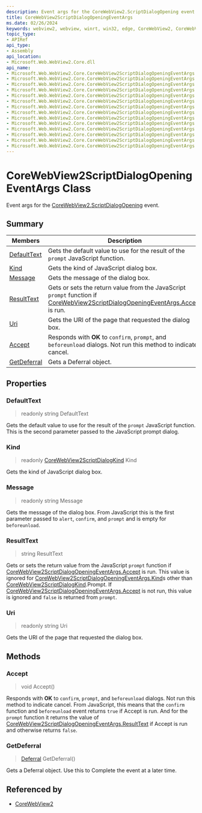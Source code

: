 ```yaml
---
description: Event args for the CoreWebView2.ScriptDialogOpening event.
title: CoreWebView2ScriptDialogOpeningEventArgs
ms.date: 02/26/2024
keywords: webview2, webview, winrt, win32, edge, CoreWebView2, CoreWebView2Controller, browser control, edge html, CoreWebView2ScriptDialogOpeningEventArgs
topic_type:
- APIRef
api_type:
- Assembly
api_location:
- Microsoft.Web.WebView2.Core.dll
api_name:
- Microsoft.Web.WebView2.Core.CoreWebView2ScriptDialogOpeningEventArgs
- Microsoft.Web.WebView2.Core.CoreWebView2ScriptDialogOpeningEventArgs.DefaultText
- Microsoft.Web.WebView2.Core.CoreWebView2ScriptDialogOpeningEventArgs.Kind
- Microsoft.Web.WebView2.Core.CoreWebView2ScriptDialogOpeningEventArgs.Message
- Microsoft.Web.WebView2.Core.CoreWebView2ScriptDialogOpeningEventArgs.ResultText
- Microsoft.Web.WebView2.Core.CoreWebView2ScriptDialogOpeningEventArgs.Uri
- Microsoft.Web.WebView2.Core.CoreWebView2ScriptDialogOpeningEventArgs.Accept
- Microsoft.Web.WebView2.Core.CoreWebView2ScriptDialogOpeningEventArgs.GetDeferral
- Microsoft.Web.WebView2.Core.CoreWebView2ScriptDialogOpeningEventArgs.get_DefaultText
- Microsoft.Web.WebView2.Core.CoreWebView2ScriptDialogOpeningEventArgs.get_Kind
- Microsoft.Web.WebView2.Core.CoreWebView2ScriptDialogOpeningEventArgs.get_Message
- Microsoft.Web.WebView2.Core.CoreWebView2ScriptDialogOpeningEventArgs.get_ResultText
- Microsoft.Web.WebView2.Core.CoreWebView2ScriptDialogOpeningEventArgs.get_Uri
- Microsoft.Web.WebView2.Core.CoreWebView2ScriptDialogOpeningEventArgs.put_ResultText
---
```


# CoreWebView2ScriptDialogOpeningEventArgs Class



Event args for the [CoreWebView2.ScriptDialogOpening](corewebview2.md#scriptdialogopening) event.

## Summary

Members|Description
--|--
[DefaultText](#defaulttext) | Gets the default value to use for the result of the `prompt` JavaScript function.
[Kind](#kind) | Gets the kind of JavaScript dialog box.
[Message](#message) | Gets the message of the dialog box.
[ResultText](#resulttext) | Gets or sets the return value from the JavaScript `prompt` function if [CoreWebView2ScriptDialogOpeningEventArgs.Accept](corewebview2scriptdialogopeningeventargs.md#accept) is run.
[Uri](#uri) | Gets the URI of the page that requested the dialog box.
[Accept](#accept) | Responds with **OK** to `confirm`, `prompt`, and `beforeunload` dialogs. Not run this method to indicate cancel.
[GetDeferral](#getdeferral) | Gets a Deferral object.

## Properties

### DefaultText

> readonly  string DefaultText

Gets the default value to use for the result of the `prompt` JavaScript function.
This is the second parameter passed to the JavaScript prompt dialog.

### Kind

> readonly  [CoreWebView2ScriptDialogKind](corewebview2scriptdialogkind.md) Kind

Gets the kind of JavaScript dialog box.

### Message

> readonly  string Message

Gets the message of the dialog box.
From JavaScript this is the first parameter passed to `alert`, `confirm`, and `prompt` and is empty for `beforeunload`.

### ResultText

>  string ResultText

Gets or sets the return value from the JavaScript `prompt` function if [CoreWebView2ScriptDialogOpeningEventArgs.Accept](corewebview2scriptdialogopeningeventargs.md#accept) is run.
This value is ignored for [CoreWebView2ScriptDialogOpeningEventArgs.Kind](corewebview2scriptdialogopeningeventargs.md#kind)s other than [CoreWebView2ScriptDialogKind](corewebview2scriptdialogkind.md).Prompt. If [CoreWebView2ScriptDialogOpeningEventArgs.Accept](corewebview2scriptdialogopeningeventargs.md#accept) is not run, this value is ignored and `false` is returned from `prompt`.

### Uri

> readonly  string Uri

Gets the URI of the page that requested the dialog box.



## Methods

### Accept

> void Accept()

Responds with **OK** to `confirm`, `prompt`, and `beforeunload` dialogs. Not run this method to indicate cancel.
From JavaScript, this means that the `confirm` function and `beforeunload` event returns `true` if Accept is run. And for the `prompt` function it returns the value of [CoreWebView2ScriptDialogOpeningEventArgs.ResultText](corewebview2scriptdialogopeningeventargs.md#resulttext) if Accept is run and otherwise returns `false`.



### GetDeferral

> [Deferral](/uwp/api/Windows.Foundation.Deferral) GetDeferral()

Gets a Deferral object.
Use this to Complete the event at a later time.






## Referenced by

- [CoreWebView2](corewebview2.md)
